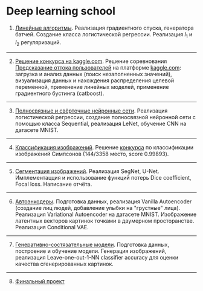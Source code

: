 # Deep learning school

1. [Линейные алгоритмы](https://github.com/deouron/Deep_learning_school/blob/main/%D0%9B%D0%B8%D0%BD%D0%B5%D0%B9%D0%BD%D1%8B%D0%B5%20%D0%B0%D0%BB%D0%B3%D0%BE%D1%80%D0%B8%D1%82%D0%BC%D1%8B/%5Bhomework%5Dlinear_models_fall_2021.ipynb). Реализация градиентного спуска, генератора батчей. Создание класса логистической регрессии. Реализация $l_1$ и $l_2$ регуляризаций.

---

2. [Решение конкурса на kaggle.com](https://github.com/deouron/Deep_learning_school/blob/main/%D0%A0%D0%B5%D1%88%D0%B5%D0%BD%D0%B8%D0%B5%20%D0%BA%D0%BE%D0%BD%D0%BA%D1%83%D1%80%D1%81%D0%B0%20%D0%BD%D0%B0%20kaggle.com/hw_kaggle.ipynb). Решение соревнования [Предсказание оттока пользователей](https://www.kaggle.com/c/advanced-dls-spring-2021/) на платформе [kaggle.com](https://www.kaggle.com): загрузка и анализ данных (поиск незаполненных значений), визуализация данных и нахождения распределения целевой переменной, применение линейных моделей, применение градиентного бустинга (catboost).

---

3. [Полносвязные и свёрточные нейронные сети](https://github.com/deouron/Deep_learning_school/blob/main/%D0%9F%D0%BE%D0%BB%D0%BD%D0%BE%D1%81%D0%B2%D1%8F%D0%B7%D0%BD%D1%8B%D0%B5%20%D0%B8%20%D1%81%D0%B2%D0%B5%CC%88%D1%80%D1%82%D0%BE%D1%87%D0%BD%D1%8B%D0%B5%20%D0%BD%D0%B5%D0%B8%CC%86%D1%80%D0%BE%D0%BD%D0%BD%D1%8B%D0%B5%20%D1%81%D0%B5%D1%82%D0%B8/%5Bhomework%5Ddense_and_convolutional_nn.ipynb). Реализация логистической регрессии, создание полносвязной нейронной сети с помощью класса Sequential, реализация LeNet, обучение CNN на датасете MNIST.

---

4. [Классификация изображений](https://github.com/deouron/Deep_learning_school/blob/main/%D0%9A%D0%BB%D0%B0%D1%81%D1%81%D0%B8%D1%84%D0%B8%D0%BA%D0%B0%D1%86%D0%B8%D1%8F%20%D0%B8%D0%B7%D0%BE%D0%B1%D1%80%D0%B0%D0%B6%D0%B5%D0%BD%D0%B8%D0%B9/simpsons_baseline.ipynb). Решение [конкурса](https://www.kaggle.com/competitions/journey-springfield) по классификации изображений Симпсонов (144/3358 место, score 0.99893). 

---

5. [Сегментация изображений](https://github.com/deouron/Deep_learning_school/blob/main/%D0%A1%D0%B5%D0%BC%D0%B0%D0%BD%D1%82%D0%B8%D1%87%D0%B5%D1%81%D0%BA%D0%B0%D1%8F%20%D1%81%D0%B5%D0%B3%D0%BC%D0%B5%D0%BD%D1%82%D0%B0%D1%86%D0%B8%D1%8F/%5Bhw%5Dsemantic_segmentation.ipynb). Реализация SegNet, U-Net. Имплементацция и использование функций потерь Dice coefficient, Focal loss. Написание отчёта.

---

6. [Автоэнкодеры](https://github.com/deouron/Deep_learning_school/blob/main/%D0%93%D0%B5%D0%BD%D0%B5%D1%80%D0%B0%D1%82%D0%B8%D0%B2%D0%BD%D1%8B%D0%B5%20%D0%BC%D0%BE%D0%B4%D0%B5%D0%BB%D0%B8%20%D0%B8%20%D0%B0%D0%B2%D1%82%D0%BE%D1%8D%D0%BD%D0%BA%D0%BE%D0%B4%D0%B5%D1%80%D1%8B/%5Bhw%5Dautoencoders.ipynb). Подготовка данных, реализация Vanilla Autoencoder (создание лиц людей, добавление улыбки на "грустные" лица). Реализация Variational Autoencoder на датасете MNIST. Изображение латентных векторов картинок точками в двумерном просторанстве. Реализация Conditional VAE.

---

7. [Генеративно-состязательные модели](https://github.com/deouron/Deep_learning_school/blob/main/%D0%93%D0%B5%D0%BD%D0%B5%D1%80%D0%B0%D1%82%D0%B8%D0%B2%D0%BD%D0%BE-%D1%81%D0%BE%D1%81%D1%82%D1%8F%D0%B7%D0%B0%D1%82%D0%B5%D0%BB%D1%8C%D0%BD%D1%8B%D0%B5%20%D0%BC%D0%BE%D0%B4%D0%B5%D0%BB%D0%B8/%5Bhw%5Dgan.ipynb). Подготовка данных, построение и обучение модели. Генерация изображений, реализация Leave-one-out-1-NN classifier accuracy для оценки качества сгенерированных картинок. 

---

8. [Финальный проект](https://github.com/deouron/Painting_style_transferor)
